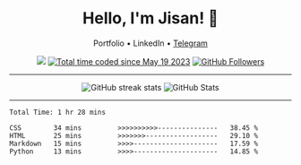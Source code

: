 <!-- Jisan -->
<h1 align="center">Hello, I'm Jisan! 👋</h1>

<p align="center">
  Portfolio •
  LinkedIn •
  <a href="[Your Twitter Profile URL]">Telegram</a>
</p>

<!-- Counts -->
<p align="center">
  <a href="https://hits.seeyoufarm.com"><img src="https://hits.seeyoufarm.com/api/count/incr/badge.svg?url=https%3A%2F%2Fgithub.com%2FJisan09&count_bg=%232F7BAF&title_bg=%23555555&icon=anaconda.svg&icon_color=%23E7E7E7&title=Account+Hits&edge_flat=false"/></a>
  <a href="https://wakatime.com/@59020bc3-9b8e-41db-b0cc-57a751565bc6"><img src="https://wakatime.com/badge/user/59020bc3-9b8e-41db-b0cc-57a751565bc6.svg?style=flat" alt="Total time coded since May 19 2023" /></a>
  <a href="https://github.com/jisan09?tab=followers"><img src="https://img.shields.io/github/followers/jisan09?logo=github" alt="GitHub Followers" /></a>
</p>

---

<!-- GitHub Stats -->
<p align="center">
  <img src="https://streak-stats.demolab.com/?user=jisan09&theme=transparent" alt="GitHub streak stats" />
  <img src="https://github-readme-stats.vercel.app/api?username=Jisan09&show_icons=true&theme=transparent&rank_icon=github&count_private=true" alt="GitHub Stats" /> 
</p>

---

<!--START_SECTION:waka-->

```text
Total Time: 1 hr 28 mins

CSS        34 mins         >>>>>>>>>>---------------   38.45 %
HTML       25 mins         >>>>>>>------------------   29.10 %
Markdown   15 mins         >>>>---------------------   17.59 %
Python     13 mins         >>>>---------------------   14.85 %
```

<!--END_SECTION:waka-->
 
